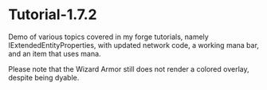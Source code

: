 Tutorial-1.7.2
==============

Demo of various topics covered in my forge tutorials, namely IExtendedEntityProperties,
with updated network code, a working mana bar, and an item that uses mana.

Please note that the Wizard Armor still does not render a colored overlay, despite being dyable.
